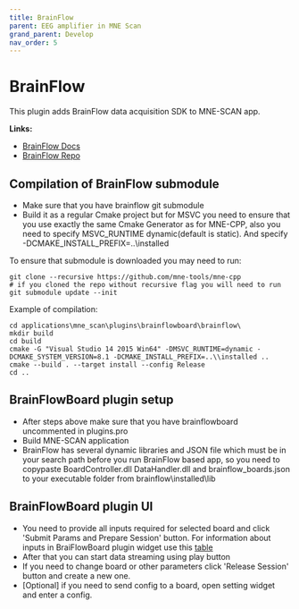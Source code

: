 ```yaml
---
title: BrainFlow
parent: EEG amplifier in MNE Scan
grand_parent: Develop
nav_order: 5
---
```

# BrainFlow

This plugin adds BrainFlow data acquisition SDK to MNE-SCAN app.

**Links:**

* [BrainFlow Docs](https://brainflow.readthedocs.io/en/stable/)
* [BrainFlow Repo](https://github.com/Andrey1994/brainflow)

## Compilation of BrainFlow submodule

* Make sure that you have brainflow git submodule
* Build it as a regular Cmake project but for MSVC you need to ensure that you use exactly the same Cmake Generator as for MNE-CPP, also you need to specify MSVC_RUNTIME dynamic(default is static). And specify -DCMAKE_INSTALL_PREFIX=..\installed

To ensure that submodule is downloaded you may need to run:
```
git clone --recursive https://github.com/mne-tools/mne-cpp
# if you cloned the repo without recursive flag you will need to run
git submodule update --init
```
Example of compilation:
```
cd applications\mne_scan\plugins\brainflowboard\brainflow\
mkdir build
cd build
cmake -G "Visual Studio 14 2015 Win64" -DMSVC_RUNTIME=dynamic -DCMAKE_SYSTEM_VERSION=8.1 -DCMAKE_INSTALL_PREFIX=..\\installed ..
cmake --build . --target install --config Release
cd ..
```

## BrainFlowBoard plugin setup

* After steps above make sure that you have brainflowboard uncommented in plugins.pro
* Build MNE-SCAN application
* BrainFlow has several dynamic libraries and JSON file which must be in your search path before you run BrainFlow based app, so you need to copypaste BoardController.dll DataHandler.dll and brainflow_boards.json to your executable folder from brainflow\installed\lib

## BrainFlowBoard plugin UI

* You need to provide all inputs required for selected board and click 'Submit Params and Prepare Session' button. For information about inputs in BraiFlowBoard plugin widget use this [table](https://brainflow.readthedocs.io/en/stable/SupportedBoards.html)
* After that you can start data streaming using play button
* If you need to change board or other parameters click 'Release Session' button and create a new one.
* [Optional] if you need to send config to a board, open setting widget and enter a config.
